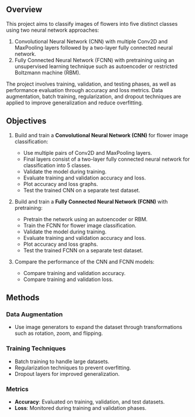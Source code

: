 ## Overview
This project aims to classify images of flowers into five distinct classes using two neural network approaches:
1. Convolutional Neural Network (CNN) with multiple Conv2D and MaxPooling layers followed by a two-layer fully connected neural network.
2. Fully Connected Neural Network (FCNN) with pretraining using an unsupervised learning technique such as autoencoder or restricted Boltzmann machine (RBM).

The project involves training, validation, and testing phases, as well as performance evaluation through accuracy and loss metrics. Data augmentation, batch training, regularization, and dropout techniques are applied to improve generalization and reduce overfitting.

## Objectives
1. Build and train a **Convolutional Neural Network (CNN)** for flower image classification:
   - Use multiple pairs of Conv2D and MaxPooling layers.
   - Final layers consist of a two-layer fully connected neural network for classification into 5 classes.
   - Validate the model during training.
   - Evaluate training and validation accuracy and loss.
   - Plot accuracy and loss graphs.
   - Test the trained CNN on a separate test dataset.

2. Build and train a **Fully Connected Neural Network (FCNN)** with pretraining:
   - Pretrain the network using an autoencoder or RBM.
   - Train the FCNN for flower image classification.
   - Validate the model during training.
   - Evaluate training and validation accuracy and loss.
   - Plot accuracy and loss graphs.
   - Test the trained FCNN on a separate test dataset.

3. Compare the performance of the CNN and FCNN models:
   - Compare training and validation accuracy.
   - Compare training and validation loss.

## Methods
### Data Augmentation
- Use image generators to expand the dataset through transformations such as rotation, zoom, and flipping.

### Training Techniques
- Batch training to handle large datasets.
- Regularization techniques to prevent overfitting.
- Dropout layers for improved generalization.

### Metrics
- **Accuracy**: Evaluated on training, validation, and test datasets.
- **Loss**: Monitored during training and validation phases.
